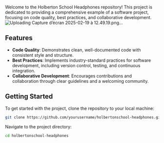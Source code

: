 Welcome to the Holberton School Headphones repository! This project is dedicated to providing a comprehensive example of a software project, focusing on code quality, best practices, and collaborative development.
![Uploading Capture d’écran 2025-02-19 à 12.49.19.png…]()

## Features

- **Code Quality**: Demonstrates clean, well-documented code with consistent style and structure.
- **Best Practices**: Implements industry-standard practices for software development, including version control, testing, and continuous integration.
- **Collaborative Development**: Encourages contributions and collaboration through clear guidelines and a welcoming community.

## Getting Started

To get started with the project, clone the repository to your local machine:

```bash
git clone https://github.com/yourusername/holbertonschool-headphones.git
```

Navigate to the project directory:

```bash
cd holbertonschool-headphones
```
